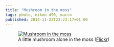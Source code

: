 ```yaml
---
title: "Mushroom in the moss"
tags: photo, nikon d90, macro
published: 2014-11-22T23:23:17+01:00
---
```

<figure class="object-center">
    <a href="/images/mushroom-moss.jpg">
    <img src="/images/660x/mushroom-moss.jpg" alt="Mushroom in the moss">
    </a>
    <figcaption>
    A little mushroom alone in the moss
(<a href="https://www.flickr.com/photos/tigr0u/15853718542/">Flickr</a>)
    </figcaption>
</figure>
